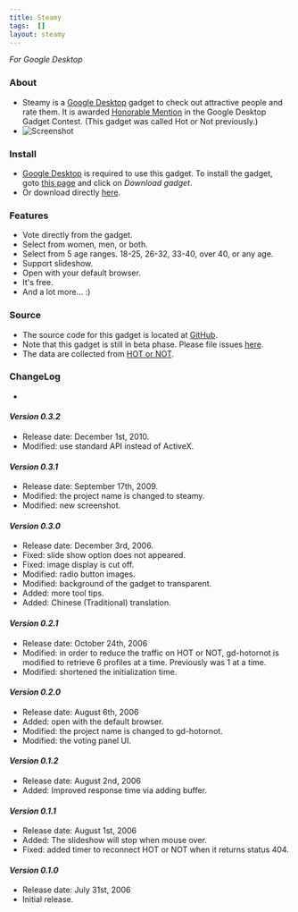 ```yaml
---
title: Steamy
tags:  []
layout: steamy
---
```


*For Google Desktop*

### About

 * Steamy is a [Google Desktop](http://desktop.google.com/) gadget to
   check out attractive people and rate them. It is awarded [Honorable
   Mention](http://googledesktop.blogspot.com/2006/09/results-of-google-desktop-gadget.html)
   in the Google Desktop Gadget Contest. (This gadget was called Hot
   or Not previously.)
 * ![Screenshot](http://static.ronhuang.org/steamy/screenshot.png)

### Install

 * [Google Desktop](http://desktop.google.com/) is required to use
   this gadget. To install the gadget, goto [this
   page](http://desktop.google.com/plugins/i/steamy.html) and click on
   *Download gadget*.
 * Or download directly [here](http://static.ronhuang.org/steamy/steamy.gg).

### Features

 * Vote directly from the gadget.
 * Select from women, men, or both.
 * Select from 5 age ranges. 18-25, 26-32, 33-40, over 40, or any age.
 * Support slideshow.
 * Open with your default browser.
 * It's free.
 * And a lot more... :)

### Source

 * The source code for this gadget is located at
   [GitHub](http://github.com/ronhuang/steamy).
 * Note that this gadget is still in beta phase. Please file issues
   [here](https://github.com/ronhuang/steamy/issues).
 * The data are collected from [HOT or NOT](http://www.hotornot.com/).

### ChangeLog

 * &nbsp;

#### *Version 0.3.2*
 * Release date: December 1st, 2010.
 * Modified: use standard API instead of ActiveX.

#### *Version 0.3.1*
 * Release date: September 17th, 2009.
 * Modified: the project name is changed to steamy.
 * Modified: new screenshot.

#### *Version 0.3.0*
 * Release date: December 3rd, 2006.
 * Fixed: slide show option does not appeared.
 * Fixed: image display is cut off.
 * Modified: radio button images.
 * Modified: background of the gadget to transparent.
 * Added: more tool tips.
 * Added: Chinese (Traditional) translation.

#### *Version 0.2.1*
 * Release date: October 24th, 2006
 * Modified: in order to reduce the traffic on HOT or NOT, gd-hotornot
   is modified to retrieve 6 profiles at a time. Previously was 1 at a
   time.
 * Modified: shortened the initialization time.

#### *Version 0.2.0*
 * Release date: August 6th, 2006
 * Added: open with the default browser.
 * Modified: the project name is changed to gd-hotornot.
 * Modified: the voting panel UI.

#### *Version 0.1.2*
 * Release date: August 2nd, 2006
 * Added: Improved response time via adding buffer.

#### *Version 0.1.1*
 * Release date: August 1st, 2006
 * Added: The slideshow will stop when mouse over.
 * Fixed: added timer to reconnect HOT or NOT when it returns status 404.

#### *Version 0.1.0*
 * Release date: July 31st, 2006
 * Initial release.
